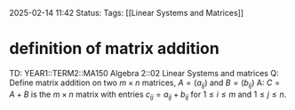 2025-02-14 11:42
Status: 
Tags: [[Linear Systems and Matrices]]
# definition of matrix addition

TD: YEAR1::TERM2::MA150 Algebra 2::02 Linear Systems and matrices 
Q: Define matrix addition on two $m \times n$ matrices, $A = (a_{ij})$ and $B = (b_{ij})$
A: $C = A + B$ is the $m \times n$ matrix with entries
$c_{ij} = a_{ij} + b_{ij}$ for $1 \leq i \leq m$ and $1 \leq j \leq n$.
<!--ID: 1739533550176-->
